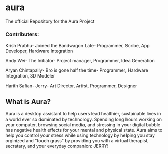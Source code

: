 # aura
The official Repository for the Aura Project

### Contributers:

Krish Prabhu- Joined the Bandwagon Late- Programmer, Scribe, App Developer, Hardware Integration

Andy Wei- The Initiator- Project manager, Programmer, Idea Generation 

Aryan Chintapally- Bro is gone half the time- Programmer, Hardware Integration, 3D Modeler

Harith Safian- Jerry- Art Director, Artist, Programmer, Designer

## What is Aura?
Aura is a desktop assistant to help users lead healthier, sustainable lives in a world ever so dominated by technology.
Spending long hours working on your computer, browsing social media, and stressing in your digital bubble has negative health effects for your mental and physical state. Aura aims to help you control your stress while using technology by helping you stay orginized and "touch grass" by providing you with a virtual therapist, secratary, and your everyday companion: JERRY!
